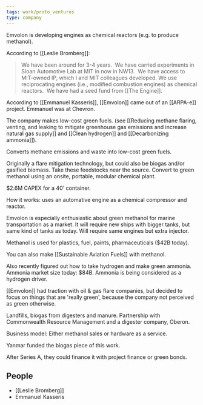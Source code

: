 ```yaml
---
tags: work/proto_ventures
type: company
---
```

Emvolon is developing engines as chemical reactors (e.g. to produce methanol).

According to [[Leslie Bromberg]]:
>We have been around for 3-4 years.  We have carried experiments in Sloan Automotive Lab at MIT in now in NW13.  We have access to MIT-owned IP, which I and MIT colleagues developed. We use reciprocating engines (i.e., modified combustion engines) as chemical reactors.  We have had a seed fund from [[The Engine]].

According to [[Emmanuel Kasseris]], [[Emvolon]] came out of an [[ARPA-e]] project. Emmanuel was at Chevron. 

The company makes low-cost green fuels. (see [[Reducing methane flaring, venting, and leaking to mitigate greenhouse gas emissions and increase natural gas supply]] and [[Clean hydrogen]] and [[Decarbonizing ammonia]]).

Converts methane emissions and waste into low-cost green fuels. 

Originally a flare mitigation technology, but could also be biogas and/or gasified biomass. Take these feedstocks near the source. Convert to green methanol using an onsite, portable, modular chemical plant. 

$2.6M CAPEX for a 40' container.

How it works: uses an automative engine as a chemical compressor and reactor.

Emvolon is especially enthusiastic about green methanol for marine transportation as a market. It will require new ships with bigger tanks, but same kind of tanks as today. Will require same engines but extra injector.

Methanol is used for plastics, fuel, paints, pharmaceuticals ($42B today).

You can also make [[Sustainable Aviation Fuels]] with methanol.

Also recently figured out how to take hydrogen and make green ammonia. Ammonia market size today: $84B. Ammonia is being considered as a hydrogen driver.

[[Emvolon]] had traction with oil & gas flare companies, but decided to focus on things that are 'really green', because the company not perceived as green otherwise.

Landfills, biogas from digesters and manure. Partnership with Commonwealth Resource Management and a digester company, Oberon.  

Business model: Either methanol sales or hardware as a service.

Yanmar funded the biogas piece of this work. 

After Series A, they could finance it with project finance or green bonds.

## People
- [[Leslie Bromberg]]
- Emmanuel Kasseris